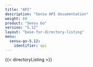 ```yaml
---
title: "API"
description: "Sensu API documentation"
weight: 60
product: "Sensu Go"
version: "5.12"
layout: "base-for-directory-listing"
menu:
  sensu-go-5.12:
    identifier: api
---
```


{{< directoryListing >}}
